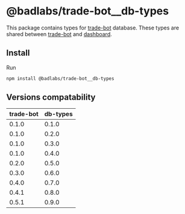 # @badlabs/trade-bot__db-types

This package contains types for [trade-bot](https://github.com/badlabs/trade-bot--tinkoff) database. These types are shared between [trade-bot](https://github.com/badlabs/trade-bot--tinkoff) and [dashboard](https://github.com/badlabs/trade-bots-dashboard).

## Install

Run

```sh
npm install @badlabs/trade-bot__db-types
```

## Versions compatability

<!--versions-compatability-start-->

|trade-bot|db-types|
|---|---|
|0.1.0|0.1.0|
|0.1.0|0.2.0|
|0.1.0|0.3.0|
|0.1.0|0.4.0|
|0.2.0|0.5.0|
|0.3.0|0.6.0|
|0.4.0|0.7.0|
|0.4.1|0.8.0|
|0.5.1|0.9.0|

<!--versions-compatability-end-->
